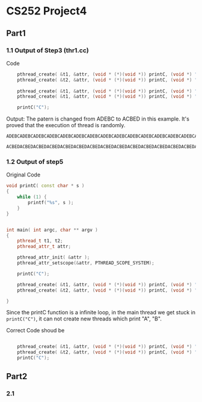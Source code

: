 # CS252 Project4


## Part1

### 1.1 Output of Step3 (thr1.cc)

Code

~~~cpp
	pthread_create( &t1, &attr, (void * (*)(void *)) printC, (void *) "A" );
	pthread_create( &t2, &attr, (void * (*)(void *)) printC, (void *) "B" );
	
	pthread_create( &t1, &attr, (void * (*)(void *)) printC, (void *) "D" );
	pthread_create( &t1, &attr, (void * (*)(void *)) printC, (void *) "E" );

	printC("C");
~~~

Output: The patern is changed from ADEBC to ACBED in this example. It's proved that the execution of thread is randomly.

~~~
ADEBCADEBCADEBCADEBCADEBCADEBCADEBCADEBCADEBCADEBCADEBCADEBCADEBCADEBCADEBCADEBCADEBCADEBCADEBCADEBCADEBCADEBCADEBC

ACBEDACBEDACBEDACBEDACBEDACBEDACBEDACBEDACBEDACBEDACBEDACBEDACBEDACBEDACBEDACBEDACBEDACBEDACBEDACBEDACBED
~~~

### 1.2 Output of step5

Original Code

~~~cpp
void printC( const char * s )
{
	while (1) {
		printf("%s", s );
	}
}


int main( int argc, char ** argv )
{
	pthread_t t1, t2;
	pthread_attr_t attr;

	pthread_attr_init( &attr );
	pthread_attr_setscope(&attr, PTHREAD_SCOPE_SYSTEM);

	printC("C");

	pthread_create( &t1, &attr, (void * (*)(void *)) printC, (void *) "A" );
	pthread_create( &t2, &attr, (void * (*)(void *)) printC, (void *) "B" );

}
~~~

Since the printC function is a infinite loop, in the main thread we get stuck in `printC("C")`, it can not create new threads which print "A", "B".

Correct Code shoud be 

~~~cpp

	pthread_create( &t1, &attr, (void * (*)(void *)) printC, (void *) "A" );
	pthread_create( &t2, &attr, (void * (*)(void *)) printC, (void *) "B" );
	printC("C");

~~~

## Part2

### 2.1





